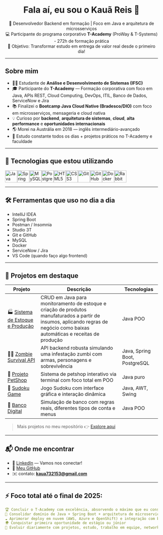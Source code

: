 <h1 align="center">Fala aí, eu sou o Kauã Reis 👋</h1>

<p align="center">
  🎯 Desenvolvedor Backend em formação | Foco em Java e arquitetura de microsserviços<br>
  💻 Participante do programa corporativo <b>T-Academy</b> (ProWay & T-Systems) - 272h de formação prática<br>
  🎯 Objetivo: Transformar estudo em entrega de valor real desde o primeiro dia!
</p>

---

##  Sobre mim

- 👨‍🎓 Estudante de **Análise e Desenvolvimento de Sistemas (IFSC)**
- 🎓 Participante do **T-Academy** — Formação corporativa com foco em Java, APIs REST, Cloud Computing, DevOps, ITIL, Banco de Dados, ServiceNow e Jira
- 📚 Finalizei o **Bootcamp Java Cloud Native (Bradesco/DIO)** com foco em microsserviços, mensageria e cloud nativa
- 💡 Curioso por **backend**, **arquitetura de sistemas**, **cloud**, **alta performance** e **oportunidades internacionais**
- 🌎 Morei na Austrália em 2018 — inglês intermediário-avançado
- 🧠 Estudo constante todos os dias + projetos práticos no T-Academy e faculdade

---

## 🧰 Tecnologias que estou utilizando

<div style="display: flex; flex-wrap: wrap;">
  <img src="https://cdn.jsdelivr.net/gh/devicons/devicon/icons/java/java-original.svg" height="40" alt="Java"/>
  <img src="https://cdn.jsdelivr.net/gh/devicons/devicon/icons/spring/spring-original.svg" height="40" alt="Spring Boot"/>
  <img src="https://cdn.jsdelivr.net/gh/devicons/devicon/icons/mysql/mysql-original.svg" height="40" alt="MySQL"/>
  <img src="https://cdn.jsdelivr.net/gh/devicons/devicon/icons/postgresql/postgresql-original.svg" height="40" alt="PostgreSQL"/>
  <img src="https://cdn.jsdelivr.net/gh/devicons/devicon/icons/html5/html5-original.svg" height="40" alt="HTML5"/>
  <img src="https://cdn.jsdelivr.net/gh/devicons/devicon/icons/css3/css3-original.svg" height="40" alt="CSS3"/>
  <img src="https://cdn.jsdelivr.net/gh/devicons/devicon/icons/git/git-original.svg" height="40" alt="Git"/>
  <img src="https://cdn.jsdelivr.net/gh/devicons/devicon/icons/github/github-original.svg" height="40" alt="GitHub"/>
  <img src="https://cdn.jsdelivr.net/gh/devicons/devicon/icons/docker/docker-original.svg" height="40" alt="Docker"/>
  <img src="https://cdn.jsdelivr.net/gh/devicons/devicon/icons/rabbitmq/rabbitmq-original.svg" height="40" alt="RabbitMQ"/>
</div>

---

## 🛠️ Ferramentas que uso no dia a dia

- IntelliJ IDEA
- Spring Boot
- Postman / Insomnia
- Studio 3T
- Git e GitHub
- MySQL
- Docker
- ServiceNow / Jira
- VS Code (quando faço algo frontend)

---

## 📌 Projetos em destaque

| Projeto | Descrição | Tecnologias |
|--------|------------|-------------|
| 🏭 [Sistema de Estoque e Produção](#) | CRUD em Java para monitoramento de estoque e criação de produtos manufaturados a partir de insumos, aplicando regras de negócio como baixas automáticas e receitas de produção | Java POO |
| 🧟‍♂️ [Zombie Survival API](https://github.com/Dev-Kaua/Desenvolvimento-de-APIs/tree/main/zombie-survival-api) | API backend robusta simulando uma infestação zumbi com armas, personagens e sobrevivência | Java, Spring Boot, PostgreSQL |
| 🐶 [Projeto PetShop](https://github.com/Dev-Kaua/Programa-o-orientada-a-objetos/tree/main/Projetos/Projeto%20PetShop) | Sistema de petshop interativo via terminal com foco total em POO | Java puro |
| 🧩 [Sudoku Game](https://github.com/Dev-Kaua/Programa-o-orientada-a-objetos/tree/main/Projetos/Sudoku) | Jogo Sudoku com interface gráfica e interação dinâmica | Java, AWT, Swing |
| 🏦 [Banco Digital](https://github.com/Dev-Kaua/Programa-o-orientada-a-objetos/tree/main/Projetos/Criando%20um%20Banco%20Digital%20com%20Java%20e%20Orienta%C3%A7%C3%A3o%20a%20Objetos) | Simulação de banco com regras reais, diferentes tipos de conta e menus | Java POO |

> Mais projetos no meu repositório 👉 [Explore aqui](https://github.com/Dev-Kaua?tab=repositories)

---

## 📬 Onde me encontrar

- 💼 [LinkedIn](https://www.linkedin.com/in/kauã-reis-rodrigues-730219357) — Vamos nos conectar!
- 📁 [Meu GitHub](https://github.com/Dev-Kaua)
- ✉️ contato: **kaua732153@gmail.com**

---

## ⚡ Foco total até o final de 2025:

```yaml
🏆 Concluir o T-Academy com excelência, absorvendo o máximo que eu conseguir de conteúdo técnico, fazendo novas conexões com colegas e professores, aprimorando minhas softskills, e criando projetos corporativos sempre tentando ser criativo e com código organizado.
🧱 Consolidar domínio de Java + Spring Boot + arquitetura de microserviços + Integração com banco de dados
☁️ Aprimorar deploy em nuvem (AWS, Azure e OpenShift) e integração com banco de dados
🌍 Conquistar primeira oportunidade de estágio ou júnior 
🚀 Evoluir diariamente com projetos, estudo, trabalho em equipe, network e colocando o que aprendi em prática!
